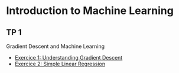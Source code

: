 Introduction to Machine Learning
==============================


## TP 1
Gradient Descent and Machine Learning
* [Exercice 1: Understanding Gradient Descent](./TP_1/gradient_descent.py)
* [Exercice 2: Simple Linear Regression](./TP_1/linear_regression.py)






